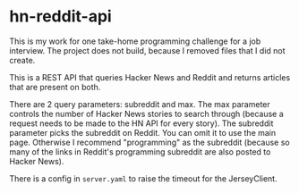 # hn-reddit-api

This is my work for one take-home programming challenge for a job interview. The project does not build, because I removed files that I did not create.


This is a REST API that queries Hacker News and Reddit and returns articles that are present on both.

There are 2 query parameters: subreddit and max. The max parameter controls the number of Hacker News stories to search through (because a request needs to be made to the HN API for every story). The subreddit parameter picks the subreddit on Reddit. You can omit it to use the main page. Otherwise I recommend "programming" as the subreddit (because so many of the links in Reddit's programming subreddit are also posted to Hacker News).

There is a config in `server.yaml` to raise the timeout for the JerseyClient.

